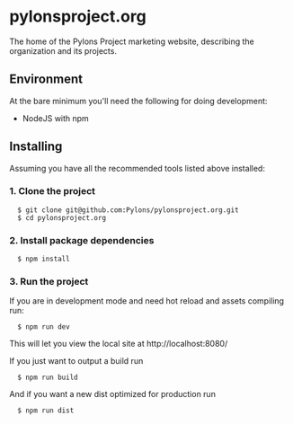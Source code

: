 # pylonsproject.org
The home of the Pylons Project marketing website, describing the organization and its projects.

## Environment

At the bare minimum you'll need the following for doing development:

- NodeJS with npm

## Installing

Assuming you have all the recommended tools listed above installed:

### 1. Clone the project
```
  $ git clone git@github.com:Pylons/pylonsproject.org.git
  $ cd pylonsproject.org
```

### 2. Install package dependencies
```
  $ npm install
```

### 3. Run the project

If you are in development mode and need hot reload and assets compiling run:
```
  $ npm run dev
```

This will let you view the local site at http://localhost:8080/

If you just want to output a build run
```
  $ npm run build
```

And if you want a new dist optimized for production run
```
  $ npm run dist
```
